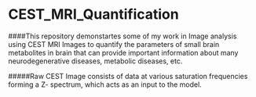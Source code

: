 # CEST_MRI_Quantification


####This repository demonstartes some of my work in Image analysis using CEST MRI Images to quantify the parameters of small brain metabolites in brain that can provide important information about many neurodegenerative diseases, metabolic diseases, etc.

#####Raw CEST Image consists of data at various saturation frequencies forming a Z- spectrum, which acts as an input to the model.

